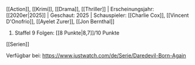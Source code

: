 
[[Action]], [[Krimi]], [[Drama]], [[Thriller]] | Erscheinungsjahr: [[2020er|2025]] | Geschaut: 2025 | Schauspieler: [[Charlie Cox]], [[Vincent D'Onofrio]], [[Ayelet Zurer]], [[Jon Bernthal]]

1. Staffel 9 Folgen: [[8 Punkte|8,7]]/10 Punkte


[[Serien]]

Verfügbar bei: https://www.justwatch.com/de/Serie/Daredevil-Born-Again